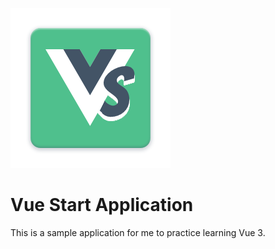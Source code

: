 ![logo](img/logo.png)
# Vue Start Application
This is a sample application for me to practice learning Vue 3. 